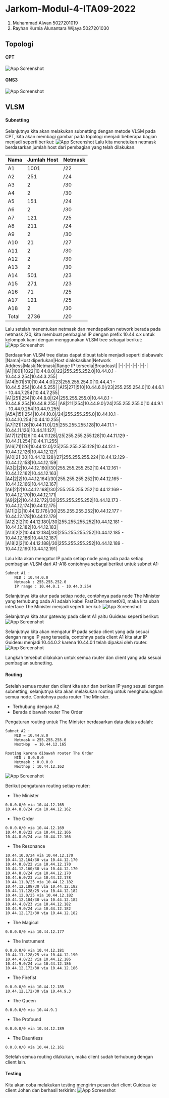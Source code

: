 
# Jarkom-Modul-4-ITA09-2022
1. Muhammad Alwan 5027201019
2. Rayhan Kurnia Alunantara Wijaya 5027201030


## Topologi
#### CPT
![App Screenshot](https://archive.org/download/modul4/tCPT.png)
#### GNS3
![App Screenshot](https://archive.org/download/tgns3_202211/tGNS3.png)
## VLSM
#### Subnetting
Selanjutnya kita akan melakukan subnetting dengan metode VLSM pada CPT, kita akan membagi gambar pada
topologi menjadi beberapa bagian menjadi seperti berikut: 
![App Screenshot](https://archive.org/download/cisco-packet-tracer-c-users-lenovo-one-drive-dokumen-t-3-mp-jkm-mod-4-jarkom-mod/Screenshot%202022-11-23%20190624.png)
Lalu kita menetukan netmask berdasarkan jumlah host dari pembagian yang telah dilakukan.

| Nama  | Jumlah Host | Netmask |
| ------------- | ------------- | ------------- | 
| A1 | 1001  | /22  |
| A2  | 251 | /24 |
| A3  | 2  | /30 |
| A4 | 2 | /30 |
| A5  | 151 | /24  |
| A6  | 2  | /30  |
| A7 | 121 | /25 |
| A8  | 211 | /24  |
| A9 | 2  | /30 |
| A10  | 21 | /27  |
| A11  | 2  | /30  |
| A12  | 2  | /30 |
| A13  | 2  | /30  |
| A14  | 501  | /23  |
| A15  | 271  | /23 |
| A16  | 71 | /25 |
| A17  | 121 | /25 |
| A18 | 2  | /30  |
| Total | 2736  | /20 |

Lalu setelah menentukan netmask dan mendapatkan network berada pada netmask /20, kita 
membuat pembagian IP dengan prefix 10.44.x.x untuk kelompok kami dengan menggunakan VLSM tree sebagai berikut:
![App Screenshot](https://archive.org/download/cisco-packet-tracer-c-users-lenovo-one-drive-dokumen-t-3-mp-jkm-mod-4-jarkom-mod/VLSM_TREE.png)

Berdasarkan VLSM tree diatas dapat dibuat table menjadi seperti diabawah:
|Nama|Host diperlukan|Host dialokasikan|Network Address|Mask|Netmask|Range IP tersedia|Broadcast|
|-|-|-|-|-|-|-|-|
|A1|1001|1022|10.44.0.0|/22|255.255.252.0|10.44.0.1 - 10.44.3.254|10.44.3.255|
|A14|501|510|10.44.4.0|/23|255.255.254.0|10.44.4.1 - 10.44.5.254|10.44.5.255|
|A15|271|510|10.44.6.0|/23|255.255.254.0|10.44.6.1 - 10.44.7.254|10.44.7.255|
|A1|251|254|10.44.8.0|/24|255.255.255.0|10.44.8.1 - 10.44.8.254|10.44.8.255|
|A8|211|254|10.44.9.0|/24|255.255.255.0|10.44.9.1 - 10.44.9.254|10.44.9.255|
|A5A|151|254|10.44.10.0|/24|255.255.255.0|10.44.10.1 - 10.44.10.254|10.44.10.255|
|A7|121|126|10.44.11.0|/25|255.255.255.128|10.44.11.1 - 10.44.11.126|10.44.11.127|
|A17|121|126|10.44.11.128|/25|255.255.255.128|10.44.11.129 - 10.44.11.254|10.44.11.255|
|A16|71|126|10.44.12.0|/25|255.255.255.128|10.44.12.1 - 10.44.12.126|10.44.12.127|
|A10|21|30|10.44.12.128|/27|255.255.255.224|10.44.12.129 - 10.44.12.158|10.44.12.159|
|A3|2|2|10.44.12.160|/30|255.255.255.252|10.44.12.161 - 10.44.12.162|10.44.12.163|
|A4|2|2|10.44.12.164|/30|255.255.255.252|10.44.12.165 - 10.44.12.166|10.44.12.167|
|A6|2|2|10.44.12.168|/30|255.255.255.252|10.44.12.169 - 10.44.12.170|10.44.12.171|
|A9|2|2|10.44.12.172|/30|255.255.255.252|10.44.12.173 - 10.44.12.174|10.44.12.175|
|A11|2|2|10.44.12.176|/30|255.255.255.252|10.44.12.177 - 10.44.12.178|10.44.12.179|
|A12|2|2|10.44.12.180|/30|255.255.255.252|10.44.12.181 - 10.44.12.182|10.44.12.183|
|A13|2|2|10.44.12.184|/30|255.255.255.252|10.44.12.185 - 10.44.12.186|10.44.12.187|
|A18|2|2|10.44.12.188|/30|255.255.255.252|10.44.12.189 - 10.44.12.190|10.44.12.191|

Lalu kita akan mengatur IP pada setiap node yang ada pada setiap pembagian VLSM dari A1-A18
contohnya sebagai berikut untuk subnet A1:
```
Subnet A1 : 
    NID : 10.44.0.0
    Netmask : 255.255.252.0
    IP range : 10.44.0.1 - 10.44.3.254
```
Selanjutnya kita atur pada setiap node, contohnya pada node The Minister yang terhubung pada A1 adalah
kabel FastEthernernet0/0, maka kita ubah interface The Minister menjadi seperti berikut:
![App Screenshot](https://archive.org/download/cisco-packet-tracer-c-users-lenovo-one-drive-dokumen-t-3-mp-jkm-mod-4-jarkom-mod/The%20Minister%2011_25_2022%201_25_54%20PM.png)

Selanjutnya kita atur gateway pada client A1 yaitu Guideau seperti berikut:
![App Screenshot](https://archive.org/download/cisco-packet-tracer-c-users-lenovo-one-drive-dokumen-t-3-mp-jkm-mod-4-jarkom-mod/Guideau%20%281000%20Host%29%2011_25_2022%201_29_06%20PM.png)

Selanjutnya kita akan mengatur IP pada setiap client yang ada sesuai dengan range IP yang tersedia, contohnya pada client A1 kita atur IP
Guideau menjadi 10.44.0.2 karena 10.44.0.1 telah dipakai oleh router.
![App Screenshot](https://archive.org/download/cisco-packet-tracer-c-users-lenovo-one-drive-dokumen-t-3-mp-jkm-mod-4-jarkom-mod/Guideau%20%281000%20Host%29%2011_25_2022%201_29_19%20PM.png)

Langkah tersebut dilakukan untuk semua router dan client yang ada sesuai pembagian subnetting.

#### Routing
Setelah semua router dan client kita atur dan berikan IP yang sesuai dengan subnetting, selanjutnya kita
akan melakukan routing untuk menghubungkan semua node.
Contohnya pada router The Minister.

- Terhubung dengan A2
- Berada dibawah router The Order

Pengaturan routing untuk The Minister berdasarkan data diatas adalah:
```
Subnet A2 :
    NID = 10.44.8.0
    Netmask = 255.255.255.0
    NextHop  = 10.44.12.165

Routing karena dibawah router The Order
    NID : 0.0.0.0
    Netmask : 0.0.0.0
    Nexthop : 10.44.12.162
```
![App Screenshot](https://archive.org/download/cisco-packet-tracer-c-users-lenovo-one-drive-dokumen-t-3-mp-jkm-mod-4-jarkom-mod/The%20Minister%2011_25_2022%201_43_59%20PM.png)

Berikut pengaturan routing setiap router:

- The Minister
```
0.0.0.0/0 via 10.44.12.165
10.44.8.0/24 via 10.44.12.162
```
- The Order
```
0.0.0.0/0 via 10.44.12.169
10.44.0.0/22 via 10.44.12.166
10.44.8.0/24 via 10.44.12.166
```
- The Resonance
```
10.44.10.0/24 via 10.44.12.170
10.44.12.164/30 via 10.44.12.170
10.44.0.0/22 via 10.44.12.170
10.44.12.160/30 via 10.44.12.170
10.44.8.0/24 via 10.44.12.170
10.44.6.0/23 via 10.44.12.178
10.44.11.0/25 via 10.44.12.182
10.44.12.188/30 via 10.44.12.182
10.44.11.128/25 via 10.44.12.182
10.44.12.0/25 via 10.44.12.182
10.44.12.184/30 via 10.44.12.182
10.44.4.0/23 via 10.44.12.182
10.44.9.0/24 via 10.44.12.182
10.44.12.172/30 via 10.44.12.182
```
- The Magical
```
0.0.0.0/0 via 10.44.12.177
```
- The Instrument
```
0.0.0.0/0 via 10.44.12.181
10.44.11.128/25 via 10.44.12.190
10.44.4.0/23 via 10.44.12.186
10.44.9.0/24 via 10.44.12.186
10.44.12.172/30 via 10.44.12.186
```
- The Firefist
```
0.0.0.0/0 via 10.44.12.185
10.44.12.172/30 via 10.44.9.3
```
- The Queen
```
0.0.0.0/0 via 10.44.9.1
```
- The Profound
```
0.0.0.0/0 via 10.44.12.189
```
- The Dauntless
```
0.0.0.0/0 via 10.44.12.161
```

Setelah semua routing dilakukan, maka client sudah terhubung dengan client lain.

#### Testing

Kita akan coba melakukan testing mengirim pesan dari client Guideau ke client Johan dan berhasil terkirim:
![App Screenshot](https://archive.org/download/cisco-packet-tracer-c-users-lenovo-one-drive-dokumen-t-3-mp-jkm-mod-4-jarkom-mod/Cisco%20Packet%20Tracer%20-%20C__Users_lenovo_OneDrive_Dokumen_T3MP_JKM_mod4_JARKOM-MODUL-4-ITA09-2022.pkt%2011_25_2022%201_52_39%20PM.png)

